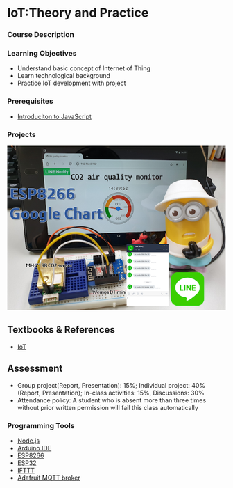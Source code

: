 # IoT:Theory and Practice

### Course Description


### Learning Objectives

- Understand basic concept of Internet of Thing
- Learn technological background
- Practice IoT development with project

### Prerequisites

- [Introduciton to JavaScript](/courses/pre_js.md)

### Projects

![Project](/img/wemos_MH-Z19B_LINE_NOTIFY.png)

## Textbooks & References

- [IoT](https://hpclab.blogspot.com/)

## Assessment

- Group project(Report, Presentation): 15%; Individual project: 40% (Report, Presentation); In-class activities: 15%, Discussions: 30%
- Attendance policy: A student who is absent more than three times without prior written permission will fail this class automatically

### Programming Tools

- [Node.js](https://nodejs.org/en/)
- [Arduino IDE](https://www.arduino.cc/en/software)
- [ESP8266](https://www.espressif.com/en/products/socs/esp8266)
- [ESP32](https://www.espressif.com/en/products/socs/esp32)
- [IFTTT](https://ifttt.com/)
- [Adafruit MQTT broker](https://io.adafruit.com/api/docs/mqtt.html#adafruit-io-mqtt-api)